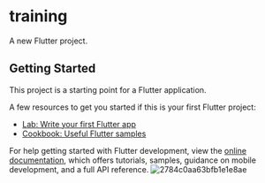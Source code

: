 # training

A new Flutter project.

## Getting Started

This project is a starting point for a Flutter application.

A few resources to get you started if this is your first Flutter project:

- [Lab: Write your first Flutter app](https://docs.flutter.dev/get-started/codelab)
- [Cookbook: Useful Flutter samples](https://docs.flutter.dev/cookbook)

For help getting started with Flutter development, view the
[online documentation](https://docs.flutter.dev/), which offers tutorials,
samples, guidance on mobile development, and a full API reference.
![2784c0aa63bfb1e1e8ae](https://github.com/NtbAndroidDev/video_player/assets/135935496/9f4f3277-f84c-4856-b4aa-31d958c2ce7c)

